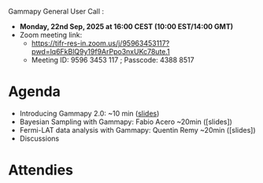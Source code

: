  Gammapy General User Call : 

* **Monday, 22nd Sep, 2025 at 16:00 CEST (10:00 EST/14:00 GMT)**
* Zoom meeting link:
  * https://tifr-res-in.zoom.us/j/95963453117?pwd=lq6FkBlQ9y19f9ArPpo3nxUKc78ute.1
  * Meeting ID: 9596 3453 117 ; Passcode: 4388 8517 
  
# Agenda

* Introducing Gammapy 2.0: ~10 min ([slides](Gammapy_usercall.pdf))
* Bayesian Sampling with Gammapy:  Fabio Acero ~20min ([slides])
* Fermi-LAT data analysis with Gammapy:  Quentin Remy ~20min ([slides]) 
* Discussions

# Attendies


